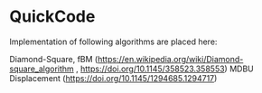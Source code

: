 # QuickCode

Implementation of following algorithms are placed here:

Diamond-Square, fBM (https://en.wikipedia.org/wiki/Diamond-square_algorithm , https://doi.org/10.1145/358523.358553)
MDBU Displacement (https://doi.org/10.1145/1294685.1294717)
